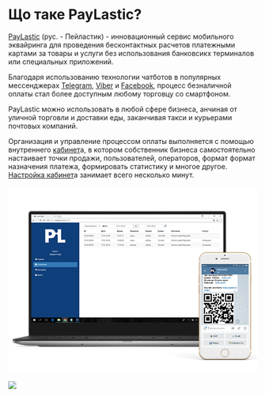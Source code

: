 # Що таке PayLastic?

[PayLastic](https://paylastic.me/) \(рус. - Пейластик\) - инновационный сервис мобильного эквайринга для проведения бесконтактных расчетов платежными картами за товары и услуги без использования банковсикх терминалов или специальных приложений.

Благодаря использованию технологии чатботов в популярных мессенджерах [Telegram](https://t.me/paylasticbot), [Viber](https://viber.com/paylastic) и [Facebook](https://m.me/paylastic), процесс безналичной оплаты стал более доступным любому торговцу со смартфоном.

PayLastic можно использовать в любой сфере бизнеса, анчиная от уличной торговли и доставки еды, заканчивая такси и курьерами почтовых компаний.

Организация и управление процессом оплаты выполняется с помощью внутреннего [кабинет](https://paylastic.me/signin)а, в котором собственник бизнеса самостоятельно настаивает точки продажи, пользователей, операторов, формат формат назначения платежа, формировать статистику и многое другое. [Настройка кабинет](https://paylastic.gitbook.io/paylastic-oshad/~/edit/drafts/-LFDYYujBykyzRyNwtBh/nalashtuvannya-kabinetu/a.-vkhod-v-kabinet)а занимает всего несколько минут.

![](.gitbook/assets/back_pc_sphone_white_cube%20%281%29.png)

![](.gitbook/assets/back_pc_sphone_white_cube.png)

